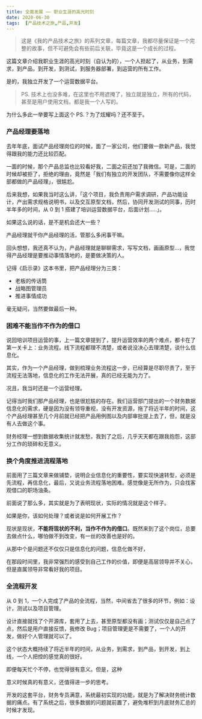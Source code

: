 ```yaml
---
title: 全面发展 —— 职业生涯的高光时刻
date: 2020-06-30
tags:  [产品技术之旅,产品,开发]
---
```


> 这是《我的产品技术之旅》的系列文章，每篇文章，我都尽量保证是一个完整的故事，但不可避免会有些前后关联，毕竟这是一个成长的过程。

这篇文章介绍我职业生涯的高光时刻（自认为的），一个人担起了，从业务，到需求，到产品，到开发，到测试，到服务器部署，到运营的所有工作。

是的，我独立开发了一个运营数据平台。

> PS. 技术上也没多难，在这里也不用遮掩了，独立就是独立，所有的代码，甚至是用户使用文档，都是我一个人写的。

为什么多此一举要写上面这个 PS.？为了炫耀吗？还不至于。

### 产品经理要落地

去年年底，面试产品经理岗位的时候，面了一家公司，他们要做一款新产品，我觉得跟我的能力还比较匹配。

一面的时候，那个产品总监也比较看好我，二面之前还加了我微信。可是，二面的时候却被拒了，拒绝的理由，竟然是「我们有独立的开发团队，不需要像你这样全部都做的产品经理」，很尴尬。

后来我想，如果我当时这么讲，「这个项目，我负责用户需求调研，产品功能设计，产出需求规格说明书，以及交互原型文档，然后，协同开发测试的同事，历时半年多的时间，从 0 到 1 搭建了培训运营数据平台，后面计划.....」。

如果这么说的话，是不是机会还大一些？

产品经理就干你产品经理的活，管那么多闲事干嘛。

回头想想，我还真不认为，产品经理就是聊聊需求，写写文档，画画原型...，我觉得产品经理是要推动事情落地的，是要做决策的人。

记得《启示录》这本书里，把产品经理分为三类：

- 老板的传话筒
- 战略图管理员
- 推进事情成功

毫无疑问，当然要做最后一种。

### 困难不能当作不作为的借口

说回培训项目运营的事，上一篇文章提到了，提升运营效率的两个难点，都卡在了第一关卡上：业务流程。线下流程都理不清楚，或者说没决心去理清楚，谈什么信息化。

其实，作为一个产品经理，做到梳理业务流程这一步，已经算是尽职尽责了，至于流程无法落地，信息化的工作无法开展，真的已经无能为力了。

况且，我当时还是一个运营经理。

记得当时我们那产品经理，也是很尬尴的存在。我们运营部门提出的一个财务数据信息化的需求，硬是因为没有领导重视，没有开发资源，拖了将近半年的时间，这个产品经理甚至几个月前就已经把产品用例图以及内部审批提上去了，但，就是没有人去做这个事。

财务经理一想到数据收集统计就发愁，我到了之后，几乎天天都在跟我抱怨，这部分工作的琐碎和无意义。

### 换个角度推进流程落地





前面用了三篇文章来做铺垫，说明企业信息化的重要性，要实现快速转型，必须是先流程，再信息化，最后，又说业务流程落地困难。感觉像是无所作为，只会找客观借口的职场油条。

前面说了那么多，其实就是为了表明现状，实际的情况就是这个样子。

如果是你，该如何处理？或者说是如何开展工作？

现状是现状，**不能将现状的不利，当作不作为的借口**。既然来到了这个岗位，总要去做点什么，哪怕做不到改变，有一丝的改善也是好的。


从那中个是问题还不仅仅只是信息化的问题，信息化做不好，

在那段时间里，我非常强烈的感受到自己工作的价值，即便是高层领导并不关心，但是直属领导非常看好我的项目。

### 全流程开发

从 0 到 1，一个人完成了产品的全流程，当然，中间省去了很多的环节，例如：设计，测试以及项目管理。

设计直接就找了个开源库，套用了上去，甚至原型都没有画；测试仅仅是自己点了点，然后是用户直接反馈，我修改 Bug；项目管理更是不需要了，一个人的开发，做好个人管理就可以了。

这个状态大概持续了将近半年的时间，从业务，到需求，到产品，到开发，到上线，一个人把控的感觉真的很好。

即便每天忙个不停，也觉得很有意义。但是，这种

意义时候真的有意义，还值得进一步的思考。

开发的这套平台，财务专员满意，系统最初实现的功能，就是为了解决财务统计数据的痛点。有了系统之后，很多数据的问题就前置了，避免堆积到月底财务汇总的时候才发现。

